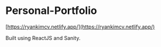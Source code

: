 # Personal-Portfolio

[https://ryankimcv.netlify.app/](https://ryankimcv.netlify.app/)

Built using ReactJS and Sanity.
